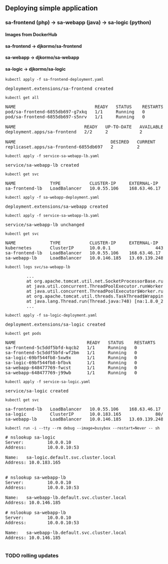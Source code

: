 
## Deploying simple application

### sa-frontend (php) -> sa-webapp (java) -> sa-logic (python)

#### Images from DockerHub

#### sa-frontend -> djkormo/sa-frontend
#### sa-webapp -> djkormo/sa-webapp
#### sa-logic -> djkormo/sa-logic

```console
kubectl apply -f sa-frontend-deployment.yaml
```
<pre>
deployment.extensions/sa-frontend created
</pre>

```console
kubectl get all
```
<pre>
NAME                              READY   STATUS    RESTARTS   AGE
pod/sa-frontend-6855db697-g7xkq   1/1     Running   0          44s
pod/sa-frontend-6855db697-s5nrv   1/1     Running   0          44s

NAME                          READY   UP-TO-DATE   AVAILABLE   AGE
deployment.apps/sa-frontend   2/2     2            2           44s

NAME                                    DESIRED   CURRENT   READY   AGE
replicaset.apps/sa-frontend-6855db697   2         2         2       44s
</pre>

```console
kubectl apply -f service-sa-webapp-lb.yaml
```
<pre>
service/sa-webapp-lb created
</pre>

```console
kubectl get svc
```
<pre>
NAME             TYPE           CLUSTER-IP     EXTERNAL-IP     PORT(S)        AGE
sa-frontend-lb   LoadBalancer   10.0.55.106    168.63.46.17    80:30502/TCP   21m
</pre>

```console
kubectl apply -f sa-webapp-deployment.yaml
```
<pre>
deployment.extensions/sa-webapp created
</pre>

```console
kubectl apply -f service-sa-webapp-lb.yaml
```
<pre>
service/sa-webapp-lb unchanged
</pre>

```console
kubectl get svc
```
<pre>
NAME             TYPE           CLUSTER-IP     EXTERNAL-IP     PORT(S)        AGE
kubernetes       ClusterIP      10.0.0.1       <none>          443/TCP        26d
sa-frontend-lb   LoadBalancer   10.0.55.106    168.63.46.17    80:30502/TCP   31m
sa-webapp-lb     LoadBalancer   10.0.146.185   13.69.139.248   80:31140/TCP   11m
</pre>

```console
kubectl logs svc/sa-webapp-lb
```
<pre>
        ...
        at org.apache.tomcat.util.net.SocketProcessorBase.run(SocketProcessorBase.java:49) [tomcat-embed-core-8.5.23.jar!/:8.5.23]
        at java.util.concurrent.ThreadPoolExecutor.runWorker(ThreadPoolExecutor.java:1149) [na:1.8.0_222]
        at java.util.concurrent.ThreadPoolExecutor$Worker.run(ThreadPoolExecutor.java:624) [na:1.8.0_222]
        at org.apache.tomcat.util.threads.TaskThread$WrappingRunnable.run(TaskThread.java:61) [tomcat-embed-core-8.5.23.jar!/:8.5.23]
        at java.lang.Thread.run(Thread.java:748) [na:1.8.0_222]
        ...
</pre>

```console
kubectl apply -f sa-logic-deployment.yaml
```
<pre>
deployment.extensions/sa-logic created
</pre>

```console
kubectl get pods
```
<pre>
NAME                           READY   STATUS    RESTARTS   AGE
sa-frontend-5c5ddf5bfd-kqcb2   1/1     Running   0          8m34s
sa-frontend-5c5ddf5bfd-wf2bm   1/1     Running   0          8m34s
sa-logic-69bf544fb8-5xw9x      1/1     Running   0          26s
sa-logic-69bf544fb8-bfbvk      1/1     Running   0          26s
sa-webapp-648477769-fwcst      1/1     Running   0          12m
sa-webapp-648477769-j99wb      1/1     Running   0          12m
</pre>

```console
kubectl apply -f service-sa-logic.yaml
```
<pre>
service/sa-logic created
</pre>

```console
kubectl get svc
```
<pre>
sa-frontend-lb   LoadBalancer   10.0.55.106    168.63.46.17    80:30502/TCP   37m
sa-logic         ClusterIP      10.0.183.165   <none>          80/TCP         26s
sa-webapp-lb     LoadBalancer   10.0.146.185   13.69.139.248   80:31140/TCP   17m
</pre>

```console
kubectl run -i --tty --rm debug --image=busybox --restart=Never -- sh
```
<pre>
# nslookup sa-logic
Server:         10.0.0.10
Address:        10.0.0.10:53

Name:   sa-logic.default.svc.cluster.local
Address: 10.0.183.165


# nslookup sa-webapp-lb
Server:         10.0.0.10
Address:        10.0.0.10:53

Name:   sa-webapp-lb.default.svc.cluster.local
Address: 10.0.146.185

# nslookup sa-webapp-lb
Server:         10.0.0.10
Address:        10.0.0.10:53

Name:   sa-webapp-lb.default.svc.cluster.local
Address: 10.0.146.185

</pre>

### TODO rolling updates 